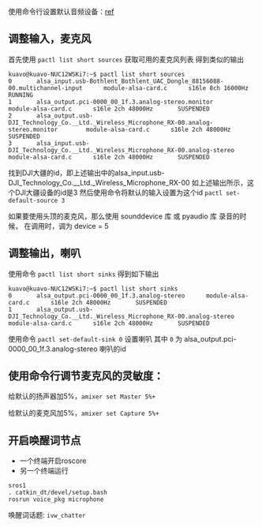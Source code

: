 使用命令行设置默认音频设备：[ref](https://www.baeldung.com/linux/change-default-audio-device-command-line)

## 调整输入，麦克风
首先使用 `pactl list short sources` 获取可用的麦克风列表
得到类似的输出
```
kuavo@kuavo-NUC12WSKi7:~$ pactl list short sources
0       alsa_input.usb-Bothlent_Bothlent_UAC_Dongle_88156088-00.multichannel-input      module-alsa-card.c      s16le 8ch 16000Hz       RUNNING
1       alsa_output.pci-0000_00_1f.3.analog-stereo.monitor      module-alsa-card.c      s16le 2ch 48000Hz       SUSPENDED
2       alsa_output.usb-DJI_Technology_Co.__Ltd._Wireless_Microphone_RX-00.analog-stereo.monitor        module-alsa-card.c      s16le 2ch 48000Hz       SUSPENDED
3       alsa_input.usb-DJI_Technology_Co.__Ltd._Wireless_Microphone_RX-00.analog-stereo module-alsa-card.c      s16le 2ch 48000Hz       SUSPENDED
```
找到DJI大疆的id，即上述输出中的alsa_input.usb-DJI_Technology_Co.__Ltd._Wireless_Microphone_RX-00
如上述输出所示，这个DJI大疆设备的id是3
然后使用命令将默认的输入设置为这个id `pactl set-default-source 3`

如果要使用头顶的麦克风，那么使用 sounddevice 库 或 pyaudio 库 录音的时候，
在调用时，调为 device = 5 

## 调整输出，喇叭
使用命令 `pactl list short sinks` 得到如下输出
```
kuavo@kuavo-NUC12WSKi7:~$ pactl list short sinks
0       alsa_output.pci-0000_00_1f.3.analog-stereo      module-alsa-card.c      s16le 2ch 48000Hz       SUSPENDED
1       alsa_output.usb-DJI_Technology_Co.__Ltd._Wireless_Microphone_RX-00.analog-stereo        module-alsa-card.c      s16le 2ch 48000Hz       SUSPENDED
```
使用命令 `pactl set-default-sink 0` 设置喇叭
其中 `0` 为 alsa_output.pci-0000_00_1f.3.analog-stereo 喇叭的id


## 使用命令行调节麦克风的灵敏度：
给默认的扬声器加5%，`amixer set Master 5%+`

给默认的麦克风加5%，`amixer set Capture 5%+`

## 开启唤醒词节点
  - 一个终端开启roscore
  - 另一个终端运行
  ```
  sros1
  . catkin_dt/devel/setup.bash
  rosrun voice_pkg microphone
  ```

唤醒词话题: `ivw_chatter`